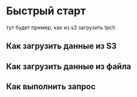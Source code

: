 # Быстрый старт

тут будет пример, как из s3 загрузить tpch

## Как загрузить данные  из S3

## Как загрузить данные  из файла

## Как выполнить запрос

